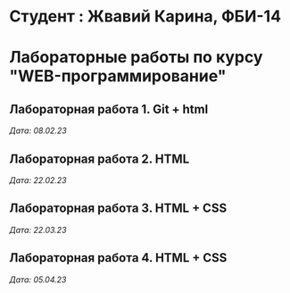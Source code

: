 # Студент : Жвавий Карина, ФБИ-14

# Лабораторные работы по курсу "WEB-программирование"

## Лабораторная работа 1. Git + html

*Дата: 08.02.23*

## Лабораторная работа 2. HTML

*Дата: 22.02.23*

## Лабораторная работа 3. HTML + CSS

*Дата: 22.03.23*

## Лабораторная работа 4. HTML + CSS

*Дата: 05.04.23*

